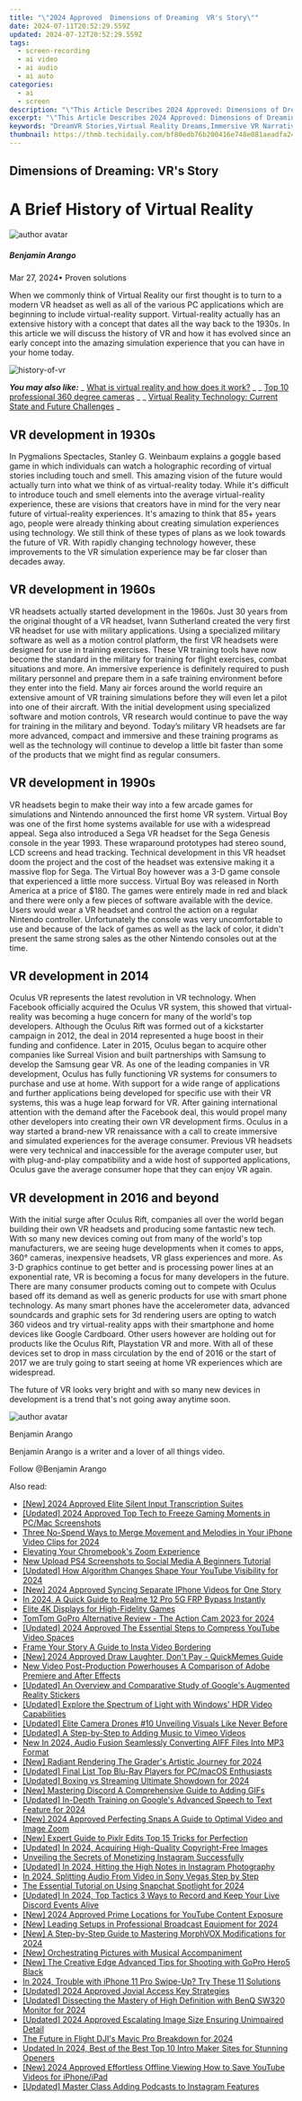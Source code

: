 ```yaml
---
title: "\"2024 Approved  Dimensions of Dreaming  VR's Story\""
date: 2024-07-11T20:52:29.559Z
updated: 2024-07-12T20:52:29.559Z
tags: 
  - screen-recording
  - ai video
  - ai audio
  - ai auto
categories: 
  - ai
  - screen
description: "\"This Article Describes 2024 Approved: Dimensions of Dreaming: VR's Story\""
excerpt: "\"This Article Describes 2024 Approved: Dimensions of Dreaming: VR's Story\""
keywords: "DreamVR Stories,Virtual Reality Dreams,Immersive VR Narratives,Dramatic VR Worlds,VR Dreamscapes,Storytelling in VR,Vivid VR Experiences"
thumbnail: https://thmb.techidaily.com/bf80edb76b200416e748e081aeadfa243850d855fed3e04f595dd2c29ba995d4.jpg
---
```


## Dimensions of Dreaming: VR's Story

# A Brief History of Virtual Reality

![author avatar](https://images.wondershare.com/filmora/article-images/benjamin-arango-author.jpg)

##### Benjamin Arango

 Mar 27, 2024• Proven solutions

When we commonly think of Virtual Reality our first thought is to turn to a modern VR headset as well as all of the various PC applications which are beginning to include virtual-reality support. Virtual-reality actually has an extensive history with a concept that dates all the way back to the 1930s. In this article we will discuss the history of VR and how it has evolved since an early concept into the amazing simulation experience that you can have in your home today.

![history-of-vr](https://images.wondershare.com/filmora/article-images/history-of-vr.bmp)

 **_You may also like:_**
_ [What is virtual reality and how does it work?](https://tools.techidaily.com/wondershare/filmora/download/) _
_ [Top 10 professional 360 degree cameras](https://tools.techidaily.com/wondershare/filmora/download/) _
_ [Virtual Reality Technology: Current State and Future Challenges](https://tools.techidaily.com/wondershare/filmora/download/) _

## VR development in 1930s

In Pygmalions Spectacles, Stanley G. Weinbaum explains a goggle based game in which individuals can watch a holographic recording of virtual stories including touch and smell. This amazing vision of the future would actually turn into what we think of as virtual-reality today. While it's difficult to introduce touch and smell elements into the average virtual-reality experience, these are visions that creators have in mind for the very near future of virtual-reality experiences. It's amazing to think that 85+ years ago, people were already thinking about creating simulation experiences using technology. We still think of these types of plans as we look towards the future of VR. With rapidly changing technology however, these improvements to the VR simulation experience may be far closer than decades away.

## VR development in 1960s

VR headsets actually started development in the 1960s. Just 30 years from the original thought of a VR headset, Ivann Sutherland created the very first VR headset for use with military applications. Using a specialized military software as well as a motion control platform, the first VR headsets were designed for use in training exercises. These VR training tools have now become the standard in the military for training for flight exercises, combat situations and more. An immersive experience is definitely required to push military personnel and prepare them in a safe training environment before they enter into the field. Many air forces around the world require an extensive amount of VR training simulations before they will even let a pilot into one of their aircraft. With the initial development using specialized software and motion controls, VR research would continue to pave the way for training in the military and beyond. Today’s military VR headsets are far more advanced, compact and immersive and these training programs as well as the technology will continue to develop a little bit faster than some of the products that we might find as regular consumers.

## VR development in 1990s

VR headsets begin to make their way into a few arcade games for simulations and Nintendo announced the first home VR system. Virtual Boy was one of the first home systems available for use with a widespread appeal. Sega also introduced a Sega VR headset for the Sega Genesis console in the year 1993\. These wraparound prototypes had stereo sound, LCD screens and head tracking. Technical development in this VR headset doom the project and the cost of the headset was extensive making it a massive flop for Sega. The Virtual Boy however was a 3-D game console that experienced a little more success. Virtual Boy was released in North America at a price of $180\. The games were entirely made in red and black and there were only a few pieces of software available with the device. Users would wear a VR headset and control the action on a regular Nintendo controller. Unfortunately the console was very uncomfortable to use and because of the lack of games as well as the lack of color, it didn't present the same strong sales as the other Nintendo consoles out at the time.

## VR development in 2014

Oculus VR represents the latest revolution in VR technology. When Facebook officially acquired the Oculus VR system, this showed that virtual-reality was becoming a huge concern for many of the world's top developers. Although the Oculus Rift was formed out of a kickstarter campaign in 2012, the deal in 2014 represented a huge boost in their funding and confidence. Later in 2015, Oculus began to acquire other companies like Surreal Vision and built partnerships with Samsung to develop the Samsung gear VR. As one of the leading companies in VR development, Oculus has fully functioning VR systems for consumers to purchase and use at home. With support for a wide range of applications and further applications being developed for specific use with their VR systems, this was a huge leap forward for VR. After gaining international attention with the demand after the Facebook deal, this would propel many other developers into creating their own VR development firms. Oculus in a way started a brand-new VR renaissance with a call to create immersive and simulated experiences for the average consumer. Previous VR headsets were very technical and inaccessible for the average computer user, but with plug-and-play compatibility and a wide host of supported applications, Oculus gave the average consumer hope that they can enjoy VR again.

## VR development in 2016 and beyond

With the initial surge after Oculus Rift, companies all over the world began building their own VR headsets and producing some fantastic new tech. With so many new devices coming out from many of the world's top manufacturers, we are seeing huge developments when it comes to apps, 360° cameras, inexpensive headsets, VR glass experiences and more. As 3-D graphics continue to get better and is processing power lines at an exponential rate, VR is becoming a focus for many developers in the future. There are many consumer products coming out to compete with Oculus based off its demand as well as generic products for use with smart phone technology. As many smart phones have the accelerometer data, advanced soundcards and graphic sets for 3d rendering users are opting to watch 360 videos and try virtual-reality apps with their smartphone and home devices like Google Cardboard. Other users however are holding out for products like the Oculus Rift, Playstation VR and more. With all of these devices set to drop in mass circulation by the end of 2016 or the start of 2017 we are truly going to start seeing at home VR experiences which are widespread.

The future of VR looks very bright and with so many new devices in development is a trend that's not going away anytime soon.

![author avatar](https://images.wondershare.com/filmora/article-images/benjamin-arango-author.jpg)

Benjamin Arango

Benjamin Arango is a writer and a lover of all things video.

Follow @Benjamin Arango


<ins class="adsbygoogle"
     style="display:block"
     data-ad-format="autorelaxed"
     data-ad-client="ca-pub-7571918770474297"
     data-ad-slot="1223367746"></ins>



<ins class="adsbygoogle"
     style="display:block"
     data-ad-client="ca-pub-7571918770474297"
     data-ad-slot="8358498916"
     data-ad-format="auto"
     data-full-width-responsive="true"></ins>




<span class="atpl-alsoreadstyle">Also read:</span>
<div><ul>
<li><a href="https://fox-direct.techidaily.com/new-2024-approved-elite-silent-input-transcription-suites/"><u>[New] 2024 Approved  Elite Silent Input Transcription Suites</u></a></li>
<li><a href="https://screen-video-capture.techidaily.com/updated-2024-approved-top-tech-to-freeze-gaming-moments-in-pcmac-screenshots/"><u>[Updated] 2024 Approved  Top Tech to Freeze Gaming Moments in PC/Mac Screenshots</u></a></li>
<li><a href="https://fox-direct.techidaily.com/three-no-spend-ways-to-merge-movement-and-melodies-in-your-iphone-video-clips-for-2024/"><u>Three No-Spend Ways to Merge Movement and Melodies in Your iPhone Video Clips for 2024</u></a></li>
<li><a href="https://extra-resources.techidaily.com/elevating-your-chromebooks-zoom-experience/"><u>Elevating Your Chromebook's Zoom Experience</u></a></li>
<li><a href="https://video-content-creator.techidaily.com/new-upload-ps4-screenshots-to-social-media-a-beginners-tutorial/"><u>New Upload PS4 Screenshots to Social Media A Beginners Tutorial</u></a></li>
<li><a href="https://eaxpv-info.techidaily.com/updated-how-algorithm-changes-shape-your-youtube-visibility-for-2024/"><u>[Updated] How Algorithm Changes Shape Your YouTube Visibility for 2024</u></a></li>
<li><a href="https://fox-direct.techidaily.com/new-2024-approved-syncing-separate-iphone-videos-for-one-story/"><u>[New] 2024 Approved  Syncing Separate IPhone Videos for One Story</u></a></li>
<li><a href="https://bypass-frp.techidaily.com/in-2024-a-quick-guide-to-realme-12-pro-5g-frp-bypass-instantly-by-drfone-android/"><u>In 2024, A Quick Guide to Realme 12 Pro 5G FRP Bypass Instantly</u></a></li>
<li><a href="https://extra-tips.techidaily.com/elite-4k-displays-for-high-fidelity-games/"><u>Elite 4K Displays for High-Fidelity Games</u></a></li>
<li><a href="https://fox-direct.techidaily.com/tomtom-gopro-alternative-review-the-action-cam-2023-for-2024/"><u>TomTom GoPro Alternative Review - The Action Cam 2023 for 2024</u></a></li>
<li><a href="https://fox-direct.techidaily.com/updated-2024-approved-the-essential-steps-to-compress-youtube-video-spaces/"><u>[Updated] 2024 Approved  The Essential Steps to Compress YouTube Video Spaces</u></a></li>
<li><a href="https://instagram-videos.techidaily.com/frame-your-story-a-guide-to-insta-video-bordering/"><u>Frame Your Story  A Guide to Insta Video Bordering</u></a></li>
<li><a href="https://fox-direct.techidaily.com/new-2024-approved-draw-laughter-dont-pay-quickmemes-guide/"><u>[New] 2024 Approved  Draw Laughter, Don't Pay - QuickMemes Guide</u></a></li>
<li><a href="https://video-content-creator.techidaily.com/new-video-post-production-powerhouses-a-comparison-of-adobe-premiere-and-after-effects/"><u>New Video Post-Production Powerhouses A Comparison of Adobe Premiere and After Effects</u></a></li>
<li><a href="https://fox-direct.techidaily.com/updated-an-overview-and-comparative-study-of-googles-augmented-reality-stickers/"><u>[Updated] An Overview and Comparative Study of Google's Augmented Reality Stickers</u></a></li>
<li><a href="https://fox-direct.techidaily.com/updated-explore-the-spectrum-of-light-with-windows-hdr-video-capabilities/"><u>[Updated] Explore the Spectrum of Light with Windows' HDR Video Capabilities</u></a></li>
<li><a href="https://fox-direct.techidaily.com/updated-elite-camera-drones-10-unveiling-visuals-like-never-before/"><u>[Updated] Elite Camera Drones #10  Unveiling Visuals Like Never Before</u></a></li>
<li><a href="https://vimeo-videos.techidaily.com/updated-a-step-by-step-to-adding-music-to-vimeo-videos/"><u>[Updated] A Step-by-Step to Adding Music to Vimeo Videos</u></a></li>
<li><a href="https://sound-optimizing.techidaily.com/new-in-2024-audio-fusion-seamlessly-converting-aiff-files-into-mp3-format/"><u>New In 2024, Audio Fusion Seamlessly Converting AIFF Files Into MP3 Format</u></a></li>
<li><a href="https://fox-direct.techidaily.com/new-radiant-rendering-the-graders-artistic-journey-for-2024/"><u>[New] Radiant Rendering  The Grader's Artistic Journey for 2024</u></a></li>
<li><a href="https://fox-direct.techidaily.com/updated-final-list-top-blu-ray-players-for-pcmacos-enthusiasts/"><u>[Updated] Final List  Top Blu-Ray Players for PC/macOS Enthusiasts</u></a></li>
<li><a href="https://fox-direct.techidaily.com/updated-boxing-vs-streaming-ultimate-showdown-for-2024/"><u>[Updated] Boxing vs Streaming  Ultimate Showdown for 2024</u></a></li>
<li><a href="https://discord-videos.techidaily.com/new-mastering-discord-a-comprehensive-guide-to-adding-gifs/"><u>[New] Mastering Discord  A Comprehensive Guide to Adding GIFs</u></a></li>
<li><a href="https://fox-direct.techidaily.com/updated-in-depth-training-on-googles-advanced-speech-to-text-feature-for-2024/"><u>[Updated] In-Depth Training on Google's Advanced Speech to Text Feature for 2024</u></a></li>
<li><a href="https://fox-direct.techidaily.com/new-2024-approved-perfecting-snaps-a-guide-to-optimal-video-and-image-zoom/"><u>[New] 2024 Approved  Perfecting Snaps  A Guide to Optimal Video and Image Zoom</u></a></li>
<li><a href="https://fox-direct.techidaily.com/new-expert-guide-to-pixlr-edits-top-15-tricks-for-perfection/"><u>[New] Expert Guide to Pixlr Edits  Top 15 Tricks for Perfection</u></a></li>
<li><a href="https://fox-direct.techidaily.com/updated-in-2024-acquiring-high-quality-copyright-free-images/"><u>[Updated] In 2024, Acquiring High-Quality Copyright-Free Images</u></a></li>
<li><a href="https://instagram-clips.techidaily.com/unveiling-the-secrets-of-monetizing-instagram-successfully/"><u>Unveiling the Secrets of Monetizing Instagram Successfully</u></a></li>
<li><a href="https://instagram-clips.techidaily.com/updated-in-2024-hitting-the-high-notes-in-instagram-photography/"><u>[Updated] In 2024, Hitting the High Notes in Instagram Photography</u></a></li>
<li><a href="https://ai-editing-video.techidaily.com/in-2024-splitting-audio-from-video-in-sony-vegas-step-by-step/"><u>In 2024, Splitting Audio From Video in Sony Vegas Step by Step</u></a></li>
<li><a href="https://some-tips.techidaily.com/the-essential-tutorial-on-using-snapchat-spotlight-for-2024/"><u>The Essential Tutorial on Using Snapchat Spotlight for 2024</u></a></li>
<li><a href="https://video-capture.techidaily.com/updated-in-2024-top-tactics-3-ways-to-record-and-keep-your-live-discord-events-alive/"><u>[Updated] In 2024, Top Tactics  3 Ways to Record and Keep Your Live Discord Events Alive</u></a></li>
<li><a href="https://fox-direct.techidaily.com/new-2024-approved-prime-locations-for-youtube-content-exposure/"><u>[New] 2024 Approved  Prime Locations for YouTube Content Exposure</u></a></li>
<li><a href="https://fox-direct.techidaily.com/new-leading-setups-in-professional-broadcast-equipment-for-2024/"><u>[New] Leading Setups in Professional Broadcast Equipment for 2024</u></a></li>
<li><a href="https://fox-direct.techidaily.com/new-a-step-by-step-guide-to-mastering-morphvox-modifications-for-2024/"><u>[New] A Step-by-Step Guide to Mastering MorphVOX Modifications for 2024</u></a></li>
<li><a href="https://extra-support.techidaily.com/new-orchestrating-pictures-with-musical-accompaniment/"><u>[New] Orchestrating Pictures with Musical Accompaniment</u></a></li>
<li><a href="https://fox-direct.techidaily.com/new-the-creative-edge-advanced-tips-for-shooting-with-gopro-hero5-black/"><u>[New] The Creative Edge  Advanced Tips for Shooting with GoPro Hero5 Black</u></a></li>
<li><a href="https://ios-unlock.techidaily.com/in-2024-trouble-with-iphone-11-pro-swipe-up-try-these-11-solutions-by-drfone-ios/"><u>In 2024, Trouble with iPhone 11 Pro Swipe-Up? Try These 11 Solutions</u></a></li>
<li><a href="https://fox-direct.techidaily.com/updated-2024-approved-jovial-access-key-strategies/"><u>[Updated] 2024 Approved  Jovial Access Key Strategies</u></a></li>
<li><a href="https://fox-direct.techidaily.com/updated-dissecting-the-mastery-of-high-definition-with-benq-sw320-monitor-for-2024/"><u>[Updated] Dissecting the Mastery of High Definition with BenQ SW320 Monitor for 2024</u></a></li>
<li><a href="https://fox-direct.techidaily.com/updated-2024-approved-escalating-image-size-ensuring-unimpaired-detail/"><u>[Updated] 2024 Approved  Escalating Image Size  Ensuring Unimpaired Detail</u></a></li>
<li><a href="https://fox-direct.techidaily.com/the-future-in-flight-djis-mavic-pro-breakdown-for-2024/"><u>The Future in Flight  DJI's Mavic Pro Breakdown for 2024</u></a></li>
<li><a href="https://video-creation-software.techidaily.com/updated-in-2024-best-of-the-best-top-10-intro-maker-sites-for-stunning-openers/"><u>Updated In 2024, Best of the Best Top 10 Intro Maker Sites for Stunning Openers</u></a></li>
<li><a href="https://youtube-web.techidaily.com/024-approved-effortless-offline-viewing-how-to-save-youtube-videos-for-iphoneipad/"><u>[New] 2024 Approved  Effortless Offline Viewing  How to Save YouTube Videos for iPhone/iPad</u></a></li>
<li><a href="https://fox-direct.techidaily.com/updated-master-class-adding-podcasts-to-instagram-features/"><u>[Updated] Master Class  Adding Podcasts to Instagram Features</u></a></li>
</ul></div>
